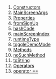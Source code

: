 1.  [Constructors](models_mainscreen_navigation_args/MainScreenArgs-class.html#constructors)
2.  [MainScreenArgs](models_mainscreen_navigation_args/MainScreenArgs/MainScreenArgs.html)
3.  [Properties](models_mainscreen_navigation_args/MainScreenArgs-class.html#instance-properties)
4.  [fromSignUp](models_mainscreen_navigation_args/MainScreenArgs/fromSignUp.html)
5.  [hashCode](models_mainscreen_navigation_args/MainScreenArgs/hashCode.html)
6.  [mainScreenIndex](models_mainscreen_navigation_args/MainScreenArgs/mainScreenIndex.html)
7.  [runtimeType](https://api.flutter.dev/flutter/dart-core/Object/runtimeType.html)
8.  [toggleDemoMode](models_mainscreen_navigation_args/MainScreenArgs/toggleDemoMode.html)
9.  [Methods](models_mainscreen_navigation_args/MainScreenArgs-class.html#instance-methods)
10. [noSuchMethod](https://api.flutter.dev/flutter/dart-core/Object/noSuchMethod.html)
11. [toString](https://api.flutter.dev/flutter/dart-core/Object/toString.html)
12. [Operators](models_mainscreen_navigation_args/MainScreenArgs-class.html#operators)
13. [operator
    ==](models_mainscreen_navigation_args/MainScreenArgs/operator_equals.html)
